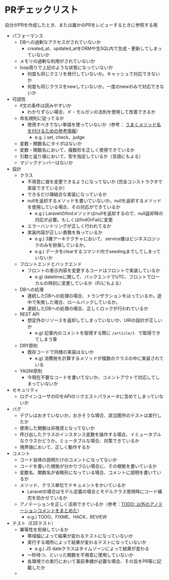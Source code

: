 # PRチェックリスト
自分がPRを作成したとき、または誰かのPRをレビューするときに参照する用

- パフォーマンス
    - DBへの過剰なアクセスがされていないか
      - created_at、updated_atをORMや生SQL内で生成・更新してしまっていないか
    - メモリの過剰な利用がされていないか
    - loop周りで上記のような状態になっていないか
      - 何度も同じクエリを発行していないか。キャッシュで対応できないか
      - 何度も同じクラスをnewしていないか。一度のnewのみで対応できないか
- 可読性
    - if文の条件は読みやすいか
        - わかりずらい場合、ド・モルガンの法則を使用して改善できるか
    - 命名規則に従ってるか
        - 使用すべきでない単語を使っていないか（参考： [うまくメソッド名を付けるための参考情報](https://qiita.com/KeithYokoma/items/2193cf79ba76563e3db6)）
            - e.g. ) set, check、judge
    - 変数・関数名にタイポはないか
    - 変数・関数名において、複数形を正しく使用できているか
    - 引数と返り値において、型を指定しているか（言語にもよる）
    - マジックナンバーはないか
- 設計
    - クラス
        - 不用意に値を変更できるようになってないか (完全コンストラクタで実装できているか）
        - できるだけ疎結合な実装になっているか
        - nullを返却するメソッドを書いていないか。nullを返却するメソッドを使用している場合、その対応ができているか
          - e.g.) Laravelのfindメソッドはnullを返却するので、null返却時の対応が必要。もしくはfindOrFailに変更
        - エラーハンドリングが正しく行われてるか
        - 実装内容が正しい責務を負っているか
            - e.g.) 3層アーキテクチャにおいて、service層はビジネスロジックのみを担保しているか。
            - e.g.) データをclearするコマンド内でseedingまでしてしまっていないか
    - フロントエンドとバックエンド
        - フロントの表示内容を変更するコードはフロントで実装しているか
            - e.g) datetimeに関して、バックエンドでUTC、フロントでローカルの時刻に変更しているか（PJにもよる）
    - DBへの処理
        - 連続したDBへの処理の場合、トランザクションをはっているか。途中で失敗した場合、ロールバックしているか。
        - 連続したDBへの処理の場合、正しくロックが行われているか
    - REST API
        - 想定外のリソースを返却してしまっていないか、URIの設計が正しいか
            - e.g) 記事内のコメントを取得する際に `/article/1 ` で取得できてしまう等
    - DRY原則
        - 既存コードで同様の実装はないか
            - e.g) 消費税を計算するメソッドが複数のクラスの中に実装されている
    - YAGNI原則
        - 今現在不要なコードを書いてないか、コメントアウトで対応してしまっていないか
- セキュリティ
    - ログインユーザのIDをAPIのリクエストパラメータに含めてしまっていないか
- バグ
    - デグレはおきていないか。おきそうな場合、該当箇所のテストは実行したか
    - 使用した関数は非推奨となってないか
    - 呼び出したクラスのインスタンス変数を操作する場合、イミュータブルなクラスかどうか。ミュータブルな場合、対策できているか
    - 境界値において、正しく動作するか
- コメント
    - コード自体の説明だけのコメントになってないか
    - コードを書いた根拠が分かりづらい場合に、その根拠を書いているか
    - 変数名、関数名が省略形になっている場合、コメントに説明を書いているか
    - メソッド、クラス単位でドキュメントをかいているか
        - Laravelの場合はモデル定義の場合とモデルクラス使用時にコード補完を効かせているか
    - アノテーションを正しく活用できているか（参考：[TODO: 以外のアノテーションコメントをまとめた](https://qiita.com/taka-kawa/items/673716d77795c937d422)）
        - e.g.) TODO、FIXME、HACK、REVIEW
- テスト（E2Eテスト）
    - 冪等性を担保しているか
        - 帯域幅によって結果が変わるテストになっていないか
        - 実行する場所によって結果が変わるテストになっていないか
          - e.g.) JS dateクラスはタイムゾーンによって結果が変わる
        - 〜秒待つ、といった関数を不用意に使用していないか
        - 各環境での実行において事前準備が必要な場合、その旨をPR等に記載したか
    - 
